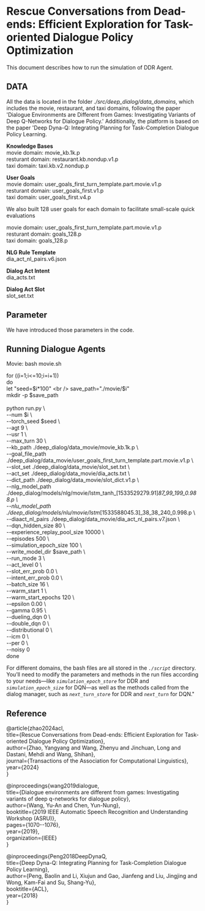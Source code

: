 # Rescue Conversations from Dead-ends: Efficient Exploration for Task-oriented Dialogue Policy Optimization<br />


This document describes how to run the simulation of DDR Agent.


## DATA

All the data is located in the folder _./src/deep_dialog/data_domains_, which includes the movie, restaurant, and taxi domains, following the paper 'Dialogue Environments are Different from Games: Investigating Variants of Deep Q-Networks for Dialogue Policy.' Additionally, the platform is based on the paper 'Deep Dyna-Q: Integrating Planning for Task-Completion Dialogue Policy Learning.

__Knowledge Bases__ <br />
movie domain: movie_kb.1k.p <br />
resturant domain: restaurant.kb.nondup.v1.p <br />
taxi domain: taxi.kb.v2.nondup.p <br />

__User Goals__ <br />
movie domain: user_goals_first_turn_template.part.movie.v1.p <br />
resturant domain: user_goals_first.v1.p <br />
taxi domain: user_goals_first.v4.p <br />

We also built 128 user goals for each domain to facilitate small-scale quick evaluations  <br />

movie domain: user_goals_first_turn_template.part.movie.v1.p <br />
resturant domain: goals_128.p <br />
taxi domain: goals_128.p <br />

__NLG Rule Template__ <br />
dia_act_nl_pairs.v6.json  <br />

__Dialog Act Intent__ <br />
dia_acts.txt <br />

__Dialog Act Slot__ <br />
slot_set.txt <br />


## Parameter

We have introduced those parameters in the code.

## Running Dialogue Agents

Movie: bash movie.sh   <br />

for ((i=1;i<=10;i=i+1)) <br />
do <br />
  let "seed=$i*100" <br />
	save_path="./movie/$i" <br />
	mkdir -p $save_path <br />
<br />
	python run.py \ <br />
	--num $i \ <br />
	--torch_seed $seed \ <br />
	--agt 9 \ <br />
	--usr 1 \ <br />
	--max_turn 30 \ <br />
	--kb_path ./deep_dialog/data_movie/movie_kb.1k.p \ <br />
	--goal_file_path ./deep_dialog/data_movie/user_goals_first_turn_template.part.movie.v1.p \ <br />
	--slot_set ./deep_dialog/data_movie/slot_set.txt \ <br />
	--act_set ./deep_dialog/data_movie/dia_acts.txt \ <br />
	--dict_path ./deep_dialog/data_movie/slot_dict.v1.p \ <br />
	--nlg_model_path ./deep_dialog/models/nlg/movie/lstm_tanh_[1533529279.91]_87_99_199_0.988.p \ <br />
	--nlu_model_path ./deep_dialog/models/nlu/movie/lstm_[1533588045.3]_38_38_240_0.998.p \ <br />
	--diaact_nl_pairs ./deep_dialog/data_movie/dia_act_nl_pairs.v7.json \ <br />
	--dqn_hidden_size 80 \ <br />
	--experience_replay_pool_size 10000 \ <br />
	--episodes 500 \ <br />
	--simulation_epoch_size 100 \ <br />
	--write_model_dir $save_path \ <br />
	--run_mode 3 \ <br />
	--act_level 0 \ <br />
	--slot_err_prob 0.0 \ <br />
	--intent_err_prob 0.0 \ <br />
	--batch_size 16 \ <br />
	--warm_start 1 \ <br />
	--warm_start_epochs 120 \ <br />
	--epsilon 0.00 \ <br />
	--gamma 0.95 \ <br />
	--dueling_dqn 0 \ <br />
	--double_dqn 0 \ <br />
	--distributional 0 \ <br />
	--icm 0 \ <br />
	--per 0 \ <br />
	--noisy 0 <br />
done  <br />

For different domains, the bash files are all stored in the _`./script`_ directory. You’ll need to modify the parameters and methods in the run files according to your needs—like _`simulation_epoch_store`_ for DDR and _`simulation_epoch_size`_ for DQN—as well as the methods called from the dialog manager, such as _`next_turn_store`_ for DDR and _`next_turn`_ for DQN."  <br />


## Reference


@article{zhao2024acl,  <br />
  title={Rescue Conversations from Dead-ends: Efficient Exploration for Task-oriented Dialogue Policy Optimization},  <br />
  author={Zhao, Yangyang and Wang, Zhenyu and Jinchuan, Long and Dastani, Mehdi and Wang, Shihan},  <br />
  journal={Transactions of the Association for Computational Linguistics},  <br />
  year={2024}  <br />
}  <br />


@inproceedings{wang2019dialogue,  <br />
  title={Dialogue environments are different from games: Investigating variants of deep q-networks for dialogue policy},  <br />
  author={Wang, Yu-An and Chen, Yun-Nung},  <br />
  booktitle={2019 IEEE Automatic Speech Recognition and Understanding Workshop (ASRU)},  <br />
  pages={1070--1076},  <br />
  year={2019},  <br />
  organization={IEEE}  <br />
}  <br />



@inproceedings{Peng2018DeepDynaQ,  <br />
  title={Deep Dyna-Q: Integrating Planning for Task-Completion Dialogue Policy Learning},  <br />
  author={Peng, Baolin and Li, Xiujun and Gao, Jianfeng and Liu, Jingjing and Wong, Kam-Fai and Su, Shang-Yu},  <br />
  booktitle={ACL},  <br />
  year={2018} <br />
}  <br />
